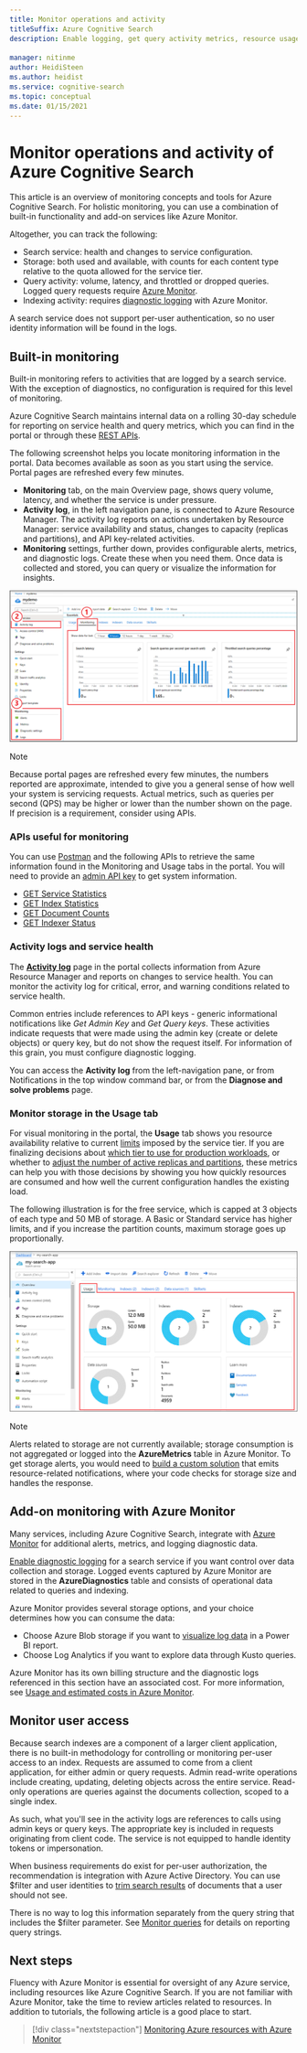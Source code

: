 ```yaml
---
title: Monitor operations and activity
titleSuffix: Azure Cognitive Search
description: Enable logging, get query activity metrics, resource usage, and other system data from an Azure Cognitive Search service.

manager: nitinme
author: HeidiSteen
ms.author: heidist
ms.service: cognitive-search
ms.topic: conceptual
ms.date: 01/15/2021
---
```


# Monitor operations and activity of Azure Cognitive Search

This article is an overview of monitoring concepts and tools for Azure Cognitive Search. For holistic monitoring, you can use a combination of built-in functionality and add-on services like Azure Monitor.

Altogether, you can track the following:

* Search service: health and changes to service configuration.
* Storage: both used and available, with counts for each content type relative to the quota allowed for the service tier.
* Query activity: volume, latency, and throttled or dropped queries. Logged query requests require [Azure Monitor](#add-azure-monitor).
* Indexing activity: requires [diagnostic logging](#add-azure-monitor) with Azure Monitor.

A search service does not support per-user authentication, so no user identity information will be found in the logs.

## Built-in monitoring

Built-in monitoring refers to activities that are logged by a search service. With the exception of diagnostics, no configuration is required for this level of monitoring.

Azure Cognitive Search maintains internal data on a rolling 30-day schedule for reporting on service health and query metrics, which you can find in the portal or through these [REST APIs](#monitoring-apis).

The following screenshot helps you locate monitoring information in the portal. Data becomes available as soon as you start using the service. Portal pages are refreshed every few minutes.

* **Monitoring** tab, on the main Overview page, shows query volume, latency, and whether the service is under pressure.
* **Activity log**, in the left navigation pane, is connected to Azure Resource Manager. The activity log reports on actions undertaken by Resource Manager: service availability and status, changes to capacity (replicas and partitions), and API key-related activities.
* **Monitoring** settings, further down, provides configurable alerts, metrics, and diagnostic logs. Create these when you need them. Once data is collected and stored, you can query or visualize the information for insights.

![Azure Monitor integration in a search service](./media/search-monitor-usage/azure-monitor-search.png
 "Azure Monitor integration in a search service")

> [!NOTE]
> Because portal pages are refreshed every few minutes, the numbers reported are approximate, intended to give you a general sense of how well your system is servicing requests. Actual metrics, such as queries per second (QPS) may be higher or lower than the number shown on the page. If precision is a requirement, consider using APIs.

<a name="monitoring-apis"> </a>

### APIs useful for monitoring

You can use [Postman](search-get-started-rest.md) and the following APIs to retrieve the same information found in the Monitoring and Usage tabs in the portal. You will need to provide an [admin API key](search-security-api-keys.md) to get system information.

* [GET Service Statistics](/rest/api/searchservice/get-service-statistics)
* [GET Index Statistics](/rest/api/searchservice/get-index-statistics)
* [GET Document Counts](/rest/api/searchservice/count-documents)
* [GET Indexer Status](/rest/api/searchservice/get-indexer-status)

### Activity logs and service health

The [**Activity log**](../azure-monitor/platform/activity-log.md#view-the-activity-log) page in the portal collects information from Azure Resource Manager and reports on changes to service health. You can monitor the activity log for critical, error, and warning conditions related to service health.

Common entries include references to API keys - generic informational notifications like *Get Admin Key* and *Get Query keys*. These activities indicate requests that were made using the admin key (create or delete objects) or query key, but do not show the request itself. For information of this grain, you must configure diagnostic logging.

You can access the **Activity log** from the left-navigation pane, or from Notifications in the top window command bar, or from the **Diagnose and solve problems** page.

### Monitor storage in the Usage tab

For visual monitoring in the portal, the **Usage** tab shows you resource availability relative to current [limits](search-limits-quotas-capacity.md) imposed by the service tier. If you are finalizing decisions about [which tier to use for production workloads](search-sku-tier.md), or whether to [adjust the number of active replicas and partitions](search-capacity-planning.md), these metrics can help you with those decisions by showing you how quickly resources are consumed and how well the current configuration handles the existing load.

The following illustration is for the free service, which is capped at 3 objects of each type and 50 MB of storage. A Basic or Standard service has higher limits, and if you increase the partition counts, maximum storage goes up proportionally.

![Usage status relative to tier limits](./media/search-monitor-usage/usage-tab.png
 "Usage status relative to tier limits")

> [!NOTE]
> Alerts related to storage are not currently available; storage consumption is not aggregated or logged into the **AzureMetrics** table in Azure Monitor. To get storage alerts, you would need to [build a custom solution](../azure-monitor/insights/solutions.md) that emits resource-related notifications, where your code checks for storage size and handles the response.

<a name="add-azure-monitor"></a>

## Add-on monitoring with Azure Monitor

Many services, including Azure Cognitive Search, integrate with [Azure Monitor](../azure-monitor/index.yml) for additional alerts, metrics, and logging diagnostic data. 

[Enable diagnostic logging](search-monitor-logs.md) for a search service if you want control over data collection and storage. 
Logged events captured by Azure Monitor are stored in the **AzureDiagnostics** table and consists of operational data related to queries and indexing.

Azure Monitor provides several storage options, and your choice determines how you can consume the data:

* Choose Azure Blob storage if you want to [visualize log data](search-monitor-logs-powerbi.md) in a Power BI report.
* Choose Log Analytics if you want to explore data through Kusto queries.

Azure Monitor has its own billing structure and the diagnostic logs referenced in this section have an associated cost. For more information, see [Usage and estimated costs in Azure Monitor](../azure-monitor/platform/usage-estimated-costs.md).

## Monitor user access

Because search indexes are a component of a larger client application, there is no built-in methodology for controlling or monitoring per-user access to an index. Requests are assumed to come from a client application, for either admin or query requests. Admin read-write operations include creating, updating, deleting objects across the entire service. Read-only operations are queries against the documents collection, scoped to a single index. 

As such, what you'll see in the activity logs are references to calls using admin keys or query keys. The appropriate key is included in requests originating from client code. The service is not equipped to handle identity tokens or impersonation.

When business requirements do exist for per-user authorization, the recommendation is integration with Azure Active Directory. You can use $filter and user identities to [trim search results](search-security-trimming-for-azure-search-with-aad.md) of documents that a user should not see. 

There is no way to log this information separately from the query string that includes the $filter parameter. See [Monitor queries](search-monitor-queries.md) for details on reporting query strings.

## Next steps

Fluency with Azure Monitor is essential for oversight of any Azure service, including resources like Azure Cognitive Search. If you are not familiar with Azure Monitor, take the time to review articles related to resources. In addition to tutorials, the following article is a good place to start.

> [!div class="nextstepaction"]
> [Monitoring Azure resources with Azure Monitor](../azure-monitor/insights/monitor-azure-resource.md)
